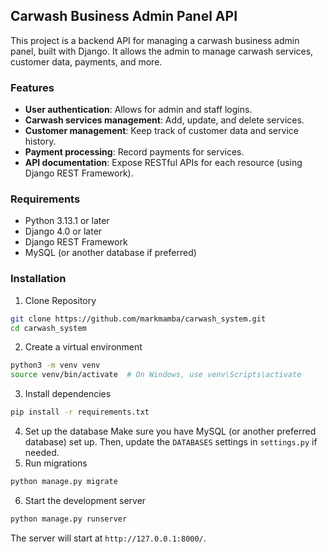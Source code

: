 ## Carwash Business Admin Panel API
This project is a backend API for managing a carwash business admin panel, built with Django. It allows the admin to manage carwash services, customer data, payments, and more.

### Features
- **User authentication**: Allows for admin and staff logins.
- **Carwash services management**: Add, update, and delete services.
- **Customer management**: Keep track of customer data and service history.
- **Payment processing**: Record payments for services.
- **API documentation**: Expose RESTful APIs for each resource (using Django REST Framework).

### Requirements
- Python 3.13.1 or later
- Django 4.0 or later
- Django REST Framework
- MySQL (or another database if preferred)

### Installation
1. Clone Repository
```bash
git clone https://github.com/markmamba/carwash_system.git
cd carwash_system
```
2. Create a virtual environment
```bash
python3 -m venv venv
source venv/bin/activate  # On Windows, use venv\Scripts\activate
```
3. Install dependencies
```bash
pip install -r requirements.txt
```
4. Set up the database
  Make sure you have MySQL (or another preferred database) set up. Then, update the `DATABASES` settings in `settings.py` if needed.
5. Run migrations
```bash
python manage.py migrate
```
6. Start the development server
```bash
python manage.py runserver
```
The server will start at `http://127.0.0.1:8000/`.
